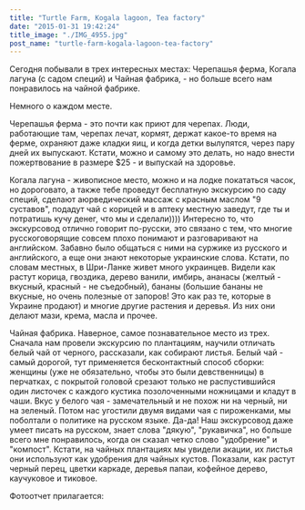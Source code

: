 ```yaml
---
title: "Turtle Farm, Kogala lagoon, Tea factory"
date: "2015-01-31 19:42:24"
title_image: "./IMG_4955.jpg"
post_name: "turtle-farm-kogala-lagoon-tea-factory"
---
```


Сегодня побывали в трех интересных местах: Черепашья ферма, Когала лагуна (с садом специй) и Чайная фабрика, - но больше всего нам понравилось на чайной фабрике. 

Немного о каждом месте.

Черепашья ферма - это почти как приют для черепах. Люди, работающие там, черепах лечат, кормят, держат какое-то время на ферме, охраняют даже кладки яиц, и когда детки вылупятся, через пару дней их выпускают. Кстати, можно и самому это делать, но надо внести пожертвование в размере $25 - и выпускай на здоровье.

Когала лагуна - живописное место, можно и на лодке покататься часок, но дороговато, а также тебе проведут бесплатную экскурсию по саду специй, сделают аюрведический массаж с красным маслом "9 суставов", подадут чай с корицей и в аптеку местную заведут, где ты и потратишь кучу денег, что мы и сделали)))) Интересно то, что экскурсовод отлично говорит по-русски, это связано с тем, что многие русскоговорящие совсем плохо понимают и разговаривают на английском. Забавно было общаться с ними на суржике из русского и английского, а еще они знают некоторые украинские слова. Кстати, по словам местных, в Шри-Ланке живет много украинцев. Видели как растут корица, гвоздика, дерево ванили, имбирь, ананасы (желтый - вкусный, красный - не съедобный), бананы (большие бананы не вкусные, но очень полезные от запоров! Это как раз те, которые в Украине продают) и многие другие растения и деревья. Из них они делают мази, крема, масла и прочее.

Чайная фабрика. Наверное, самое познавательное место из трех. Сначала нам провели экскурсию по плантациям, научили отличать белый чай от черного, рассказали, как собирают листья. Белый чай - самый дорогой, тут применяется бесконтактный способ сборки: женщины (уже не обязательно, чтобы это были девственницы) в перчатках, с покрытой головой срезают только не распустившийся один листочек с каждого кустика позолоченными ножницами и кладут в чаши. Вкус у белого чая - замечательный и не похож ни на черный, ни на зеленый. Потом нас угостили двумя видами чая с пироженками, мы поболтали о политике на русском языке. Да-да! Наш экскурсовод даже умеет писать на русском, знает слова "дякую", "рукавичка", но больше всего мне понравилось, когда он сказал четко слово "удобрение" и "компост". Кстати, на чайных плантациях мы увидели акации, их листья они используют как удобрения для чайных кустов. Показали, как растут черный перец, цветки каркаде, деревья папаи, кофейное дерево, каучуковое и тиковое.

Фотоотчет прилагается:
